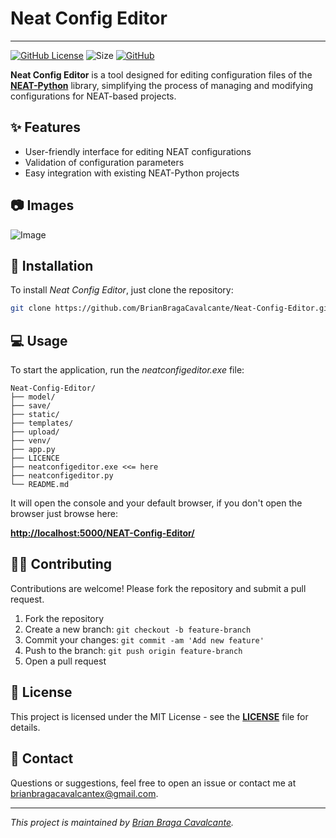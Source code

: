 # Neat Config Editor

---

[![GitHub License](https://img.shields.io/github/license/BrianBragaCavalcante/Neat-Config-Editor?color=orange)](https://github.com/BrianBragaCavalcante/Neat-Config-Editor/blob/master/LICENCE)
![Size](https://img.shields.io/badge/size-25.9MB-blue)
[![GitHub](https://img.shields.io/badge/GitHub-black?logo=github)](https://github.com/BrianBragaCavalcante/Neat-Config-Editor)

**Neat Config Editor** is a tool designed for editing configuration files of the [**NEAT-Python**](https://github.com/CodeReclaimers/neat-python/) library, simplifying the process of managing and modifying configurations for NEAT-based projects.

## ✨ Features

- User-friendly interface for editing NEAT configurations
- Validation of configuration parameters
- Easy integration with existing NEAT-Python projects

## 📷 Images

![Image](https://github.com/user-attachments/assets/4dd78f51-9ae5-495d-844c-e1b0e5ebba4c)

## 💾  Installation

To install *Neat Config Editor*, just clone the repository:
```bash
git clone https://github.com/BrianBragaCavalcante/Neat-Config-Editor.git
```

## 💻 Usage

To start the application, run the *neatconfigeditor.exe* file:
```
Neat-Config-Editor/
├── model/
├── save/
├── static/
├── templates/
├── upload/
├── venv/
├── app.py
├── LICENCE
├── neatconfigeditor.exe <<= here
├── neatconfigeditor.py
└── README.md
```

It will open the console and your default browser, if you don't open the browser just browse here:

**[http://localhost:5000/NEAT-Config-Editor/](http://localhost:5000/NEAT-Config-Editor/)**

## 👨‍💻 Contributing

Contributions are welcome! Please fork the repository and submit a pull request.

1. Fork the repository
2. Create a new branch: `git checkout -b feature-branch`
3. Commit your changes: `git commit -am 'Add new feature'`
4. Push to the branch: `git push origin feature-branch`
5. Open a pull request

## 📜 License

This project is licensed under the MIT License - see the [**LICENSE**](https://github.com/BrianBragaCavalcante/Neat-Config-Editor/blob/master/LICENCE) file for details.

## 📧 Contact

Questions or suggestions, feel free to open an issue or contact me at brianbragacavalcantex@gmail.com.

---

*This project is maintained by [Brian Braga Cavalcante](https://github.com/BrianBragaCavalcante).*
